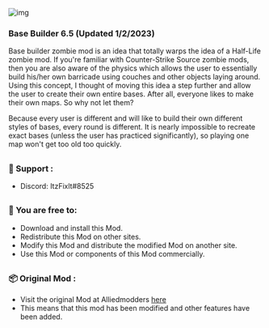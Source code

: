 ![img](https://i66.servimg.com/u/f66/14/16/45/93/new_zo11.jpg)
### __Base Builder 6.5 (Updated 1/2/2023)__
Base builder zombie mod is an idea that totally warps the idea of a Half-Life zombie mod. If you're familiar with Counter-Strike Source zombie mods, then you are also aware of the physics which allows the user to essentially build his/her own barricade using couches and other objects laying around. Using this concept, I thought of moving this idea a step further and allow the user to create their own entire bases. After all, everyone likes to make their own maps. So why not let them?

Because every user is different and will like to build their own different styles of bases, every round is different. It is nearly impossible to recreate exact bases (unless the user has practiced significantly), so playing one map won't get too old too quickly.

##

### __🧰 Support :__
- Discord: ItzFixlt#8525

##

### __🔐 You are free to:__
- Download and install this Mod.
- Redistribute this Mod on other sites.
- Modify this Mod and distribute the modified Mod on another site.
- Use this Mod or components of this Mod commercially.

##

### __📦 Original Mod :__
- Visit the original Mod at Alliedmodders [here](https://forums.alliedmods.net/showthread.php?t=144287)
- This means that this mod has been modified and other features have been added.

